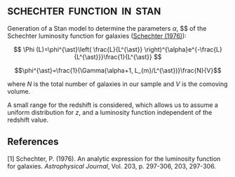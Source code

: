 ## $\text{SCHECHTER} \ \ \text{FUNCTION} \ \ \text{IN} \ \ \text{STAN}$

Generation of a Stan model to determine the parameters $\alpha$, $$ of the Schechter luminosity function for galaxies ([Schechter (1976)](#1)):

$$ \Phi (L)=\phi^{\ast}\left( \frac{L}{L^{\ast}} \right)^{\alpha}e^{-\frac{L}{L^{\ast}}}\frac{1}{L^{\ast}} $$

$$\phi^{\ast}=\frac{1}{\Gamma(\alpha+1, L_{m}/L^{\ast})}\frac{N}{V}$$

where $N$ is the total number of galaxies in our sample and $V$ is the comoving volume.

A small range for the redshift is considered, which allows us to assume a uniform distribution for $z$, and a luminosity function independent of the redshift value. 


## References
<a id="1">[1]</a> 
Schechter, P. (1976). 
An analytic expression for the luminosity function for galaxies. 
$\textit{Astrophysical Journal}$, Vol. 203, p. 297-306, 203, 297-306.

